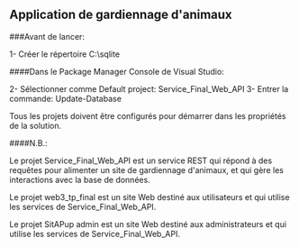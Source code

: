 ## Application de gardiennage d'animaux 

###Avant de lancer:

1- Créer le répertoire C:\sqlite

####Dans le Package Manager Console de Visual Studio: 

2- Sélectionner comme Default project: Service_Final_Web_API
3- Entrer la commande: Update-Database

Tous les projets doivent être configurés pour démarrer dans les propriétés de la solution.

####N.B.: 

Le projet Service_Final_Web_API est un service REST qui répond à des requêtes pour alimenter un site de gardiennage d'animaux, et qui gère les interactions avec la base de données.

Le projet web3_tp_final est un site Web destiné aux utilisateurs et qui utilise les services de Service_Final_Web_API.

Le projet SitAPup admin est un site Web destiné aux administrateurs et qui utilise les services de Service_Final_Web_API.
